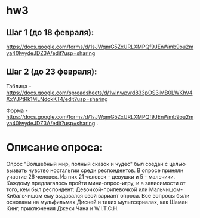 # hw3
## Шаг 1 (до 18 февраля):  
https://docs.google.com/forms/d/1sJWqmG5ZxURLXMPQf9JEnWmb9ou2mya40lwydeJDZ3A/edit?usp=sharing
## Шаг 2 (до 23 февраля):  
Таблица - https://docs.google.com/spreadsheets/d/1winwpvrd833pOS3iMB0LWKhV4XxYJPtRk1MLNdokKT4/edit?usp=sharing

Форма - https://docs.google.com/forms/d/1sJWqmG5ZxURLXMPQf9JEnWmb9ou2mya40lwydeJDZ3A/edit?usp=sharing . 

# Описание опроса: 
Опрос "Волшебный мир, полный сказок и чудес" был создан с целью вызвать чувство ностальгии среди респондентов. В опросе приняли участие 26 человек. Из них 21 человек - девушки и 5 - мальчики. Каждому предлагалось пройти мини-опрос-игру, и в зависимости от того, кем был респондент: Девочкой-припевочкой или Мальчишом-Кибальчишом ему выдавался свой вариант опроса. Все вопросы были основаны на мульфильмах Дисней и таких мультсериалах, как Шаман Кинг, приключения Джеки Чана и W.I.T.C.H. 
